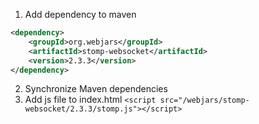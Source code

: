 1. Add dependency to maven
```xml
<dependency>
	<groupId>org.webjars</groupId>
	<artifactId>stomp-websocket</artifactId>
	<version>2.3.3</version>
</dependency>
```

2. Synchronize Maven dependencies
3. Add js file to index.html
`<script src="/webjars/stomp-websocket/2.3.3/stomp.js"></script>`
